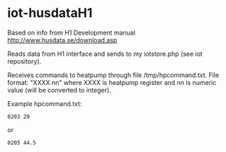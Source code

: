 # iot-husdataH1

Based on info from H1 Development manual
http://www.husdata.se/download.asp

Reads data from H1 interface and sends to my iotstore.php (see iot repository).

Receives commands to heatpump through file /tmp/hpcommand.txt.
File format: "XXXX nn" where XXXX is heatpump register and nn is numeric value (will be converted to integer).

Example hpcommand.txt:

<code>0203 20</code>

or

<code>0205 44.5</code>
